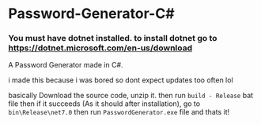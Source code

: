 # Password-Generator-C#
### You must have dotnet installed. to install dotnet go to https://dotnet.microsoft.com/en-us/download
A Password Generator made in C#.

i made this because i was bored so dont expect updates too often lol

basically Download the source code, unzip it. then run `build - Release` bat file then if it succeeds (As it should after installation), go to `bin\Release\net7.0` then run `PasswordGenerator.exe` file and thats it!
